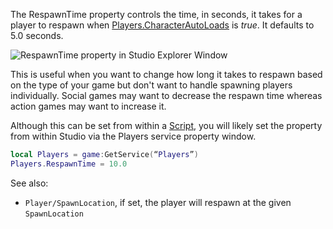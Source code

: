 The RespawnTime property controls the time, in seconds, it takes for a
player to respawn when [Players.CharacterAutoLoads](https://create.roblox.com/docs/reference/engine/classes/Players#CharacterAutoLoads) is _true_. It defaults
to 5.0 seconds.

![RespawnTime property in Studio Explorer Window][1]

This is useful when you want to change how long it takes to respawn based
on the type of your game but don't want to handle spawning players
individually. Social games may want to decrease the respawn time whereas
action games may want to increase it.

Although this can be set from within a [Script](https://create.roblox.com/docs/reference/engine/classes/Script), you will likely set the
property from within Studio via the Players service property window.

```lua
local Players = game:GetService(“Players”)
Players.RespawnTime = 10.0
```

See also:

- `Player/SpawnLocation`, if set, the player will respawn at the given
  `SpawnLocation`

[1]: https://prod.docsiteassets.roblox.com/assets/blt18cb6ff9dcd06eef/RespawnTimeInExplorer.png